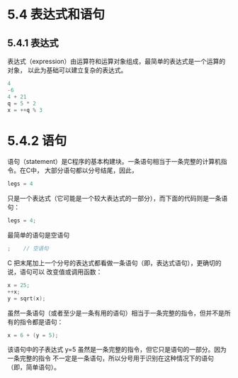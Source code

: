 # 5.4 表达式和语句

## 5.4.1 表达式

表达式（expression）由运算符和运算对象组成，最简单的表达式是一个运算的对象，
以此为基础可以建立复杂的表达式。
```c
4
-6
4 + 21
q = 5 * 2
x = ++q % 3
```

# 5.4.2 语句

语句（statement）是C程序的基本构建块。一条语句相当于一条完整的计算机指令。在C中，
大部分语句都以分号结尾，因此，
```c
legs = 4
```
只是一个表达式（它可能是一个较大表达式的一部分），而下面的代码则是一条语句：
```c
legs = 4;
```
最简单的语句是空语句
```c
;    // 空语句
```
C 把末尾加上一个分号的表达式都看做一条语句（即，表达式语句），更确切的说，语句可以
改变值或调用函数：
```c
x = 25;
++x;
y = sqrt(x);
```
虽然一条语句（或者至少是一条有用的语句）相当于一条完整的指令，但并不是所有的指令都是语句：
```c
x = 6 + (y = 5);
```
该语句中的子表达式 y=5 虽然是一条完整的指令，但它只是语句的一部分。因为一条完整的指令
不一定是一条语句，所以分号用于识别在这种情况下的语句（即，简单语句）。

